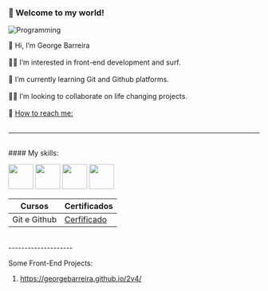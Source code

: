 ### :vulcan_salute: Welcome to my world!


![Programming](https://media.tenor.com/KbXIBwtIzoYAAAAM/piano-bruce-almighty.gif)
<br>

👋 Hi, I’m George Barreira <br><br>
🏄‍♂️ I’m interested in front-end development and surf. <br><br>
🧠 I’m currently learning Git and Github platforms. <br><br>
🤜🤛 I’m looking to collaborate on life changing projects. <br><br>
📧 [How to reach me:](https://www.linkedin.com/in/george-de-castro-barreira-22633351/) <br><br>

-----------
<br>
#### My skills:

 <img style="width:50px" src="https://cdn.jsdelivr.net/gh/devicons/devicon@latest/icons/html5/html5-original-wordmark.svg" /> <img style="width:50px" src="https://cdn.jsdelivr.net/gh/devicons/devicon@latest/icons/css3/css3-original-wordmark.svg" /> <img style="width:50px" src="https://cdn.jsdelivr.net/gh/devicons/devicon@latest/icons/javascript/javascript-plain.svg" /> <img style="width:50px" src="https://cdn.jsdelivr.net/gh/devicons/devicon@latest/icons/bootstrap/bootstrap-original-wordmark.svg" />
 
 


| Cursos | Certificados |
|--------|--------------|
|Git e Github|[Cerfificado]()|

<br>
--------------------


Some Front-End Projects:

1. https://georgebarreira.github.io/2v4/




<!---

Cabeçalhos MarDown

# Título 1 
## Título 2
### Título 3
#### Título 4
##### Título 5
###### Título 6

*itálico* ou _itálico_
**negrito** ou __negrito__
___negrito e itálico___

UL

- lista 1
- lista 2
    - sublista

OL

1. lista 1
2. lista 2
    1. sublista
    2. sublista2

link

[texto da imagem](https://catracalivre.com.br/wp-content/uploads/2021/08/por-do-sol-rio-mais-bonito-do-mundo.jpg)

imagem

![texto da imagem](https://catracalivre.com.br/wp-content/uploads/2021/08/por-do-sol-rio-mais-bonito-do-mundo.jpg)

código em linha

`system.out.println();`

código em bloco

```system.out.println();
system.out.println();
system.out.println();
system.out.println();
system.out.println();
```

citações

> Texto das citações

linhas 

--------------
______________

Tabelas

|   Cabeçalho 1 |   Cabeçalho 2 |
|---------------|---------------|
|   Texto 1     |   Texto 2     |
|   Texto 3     |   Texto 4     |

checkbox

- [x] Checked
- [ ] Not checked

georgebarreira/georgebarreira is a ✨ special ✨ repository because its `README.md` (this file) appears on your GitHub profile.
You can click the Preview link to take a look at your changes.
--->
